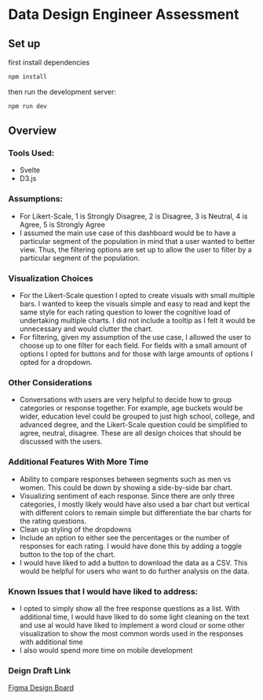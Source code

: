 # Data Design Engineer Assessment

## Set up 

first install dependencies

```bash
npm install
```

then run the development server:

```bash
npm run dev
```
## Overview

### Tools Used:

- Svelte
- D3.js

### Assumptions:

- For Likert-Scale, 1 is Strongly Disagree, 2 is Disagree, 3 is Neutral, 4 is Agree, 5 is Strongly Agree
- I assumed the main use case of this dashboard would be to have a particular segment of the population in mind that a user wanted to better view. Thus, the filtering options are set up to allow the user to filter by a particular segment of the population.

### Visualization Choices

- For the Likert-Scale question I opted to create visuals with small multiple bars. I wanted to keep the visuals simple and easy to read and kept the same style for each rating question to lower the cognitive load of undertaking multiple charts. I did not include a tooltip as I felt it would be unnecessary and would clutter the chart.
- For filtering, given my assumption of the use case, I allowed the user to choose up to one filter for each field. For fields with a small amount of options I opted for buttons and for those with large amounts of options I opted for a dropdown.

### Other Considerations

- Conversations with users are very helpful to decide how to group categories or response together. For example, age buckets would be wider, education level could be grouped to just high school, college, and advanced degree, and the Likert-Scale question could be simplified to agree, neutral, disagree. These are all design choices that should be discussed with the users.

### Additional Features With More Time

- Ability to compare responses between segments such as men vs women. This could be down by showing a side-by-side bar chart.
- Visualizing sentiment of each response. Since there are only three categories, I mostly likely would have also used a bar chart but vertical with different colors to remain simple but differentiate the bar charts for the rating questions.
- Clean up styling of the dropdowns
- Include an option to either see the percentages or the number of responses for each rating. I would have done this by adding a toggle button to the top of the chart.
- I would have liked to add a button to download the data as a CSV. This would be helpful for users who want to do further analysis on the data.

### Known Issues that I would have liked to address:

- I opted to simply show all the free response questions as a list. With additional time, I would have liked to do some light cleaning on the text and use aI would have liked to implement a word cloud or some other visualization to show the most common words used in the responses with additional time
- I also would spend more time on mobile development 

### Deign Draft Link

[Figma Design Board](https://www.figma.com/design/zujlvbGnnkjapUKXVdCwFl/murmuration-assessment?node-id=0-1&p=f)



